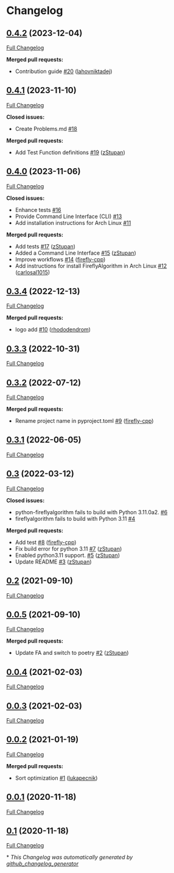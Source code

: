 # Changelog

## [0.4.2](https://github.com/firefly-cpp/FireflyAlgorithm/tree/0.4.2) (2023-12-04)

[Full Changelog](https://github.com/firefly-cpp/FireflyAlgorithm/compare/0.4.1...0.4.2)

**Merged pull requests:**

- Contribution guide [\#20](https://github.com/firefly-cpp/FireflyAlgorithm/pull/20) ([lahovniktadej](https://github.com/lahovniktadej))

## [0.4.1](https://github.com/firefly-cpp/FireflyAlgorithm/tree/0.4.1) (2023-11-10)

[Full Changelog](https://github.com/firefly-cpp/FireflyAlgorithm/compare/0.4.0...0.4.1)

**Closed issues:**

- Create Problems.md [\#18](https://github.com/firefly-cpp/FireflyAlgorithm/issues/18)

**Merged pull requests:**

- Add Test Function definitions [\#19](https://github.com/firefly-cpp/FireflyAlgorithm/pull/19) ([zStupan](https://github.com/zStupan))

## [0.4.0](https://github.com/firefly-cpp/FireflyAlgorithm/tree/0.4.0) (2023-11-06)

[Full Changelog](https://github.com/firefly-cpp/FireflyAlgorithm/compare/0.3.4...0.4.0)

**Closed issues:**

- Enhance tests [\#16](https://github.com/firefly-cpp/FireflyAlgorithm/issues/16)
- Provide Command Line Interface \(CLI\) [\#13](https://github.com/firefly-cpp/FireflyAlgorithm/issues/13)
- Add installation instructions for Arch Linux [\#11](https://github.com/firefly-cpp/FireflyAlgorithm/issues/11)

**Merged pull requests:**

- Add tests [\#17](https://github.com/firefly-cpp/FireflyAlgorithm/pull/17) ([zStupan](https://github.com/zStupan))
- Added a Command Line Interface [\#15](https://github.com/firefly-cpp/FireflyAlgorithm/pull/15) ([zStupan](https://github.com/zStupan))
- Improve workflows [\#14](https://github.com/firefly-cpp/FireflyAlgorithm/pull/14) ([firefly-cpp](https://github.com/firefly-cpp))
- Add instructions for install FireflyAlgorithm in Arch Linux [\#12](https://github.com/firefly-cpp/FireflyAlgorithm/pull/12) ([carlosal1015](https://github.com/carlosal1015))

## [0.3.4](https://github.com/firefly-cpp/FireflyAlgorithm/tree/0.3.4) (2022-12-13)

[Full Changelog](https://github.com/firefly-cpp/FireflyAlgorithm/compare/0.3.3...0.3.4)

**Merged pull requests:**

- logo add [\#10](https://github.com/firefly-cpp/FireflyAlgorithm/pull/10) ([rhododendrom](https://github.com/rhododendrom))

## [0.3.3](https://github.com/firefly-cpp/FireflyAlgorithm/tree/0.3.3) (2022-10-31)

[Full Changelog](https://github.com/firefly-cpp/FireflyAlgorithm/compare/0.3.2...0.3.3)

## [0.3.2](https://github.com/firefly-cpp/FireflyAlgorithm/tree/0.3.2) (2022-07-12)

[Full Changelog](https://github.com/firefly-cpp/FireflyAlgorithm/compare/0.3.1...0.3.2)

**Merged pull requests:**

- Rename project name in pyproject.toml [\#9](https://github.com/firefly-cpp/FireflyAlgorithm/pull/9) ([firefly-cpp](https://github.com/firefly-cpp))

## [0.3.1](https://github.com/firefly-cpp/FireflyAlgorithm/tree/0.3.1) (2022-06-05)

[Full Changelog](https://github.com/firefly-cpp/FireflyAlgorithm/compare/0.3...0.3.1)

## [0.3](https://github.com/firefly-cpp/FireflyAlgorithm/tree/0.3) (2022-03-12)

[Full Changelog](https://github.com/firefly-cpp/FireflyAlgorithm/compare/0.2...0.3)

**Closed issues:**

- python-fireflyalgorithm fails to build with Python 3.11.0a2. [\#6](https://github.com/firefly-cpp/FireflyAlgorithm/issues/6)
- fireflyalgorithm fails to build with Python 3.11 [\#4](https://github.com/firefly-cpp/FireflyAlgorithm/issues/4)

**Merged pull requests:**

- Add test [\#8](https://github.com/firefly-cpp/FireflyAlgorithm/pull/8) ([firefly-cpp](https://github.com/firefly-cpp))
- Fix build error for python 3.11 [\#7](https://github.com/firefly-cpp/FireflyAlgorithm/pull/7) ([zStupan](https://github.com/zStupan))
- Enabled python3.11 support. [\#5](https://github.com/firefly-cpp/FireflyAlgorithm/pull/5) ([zStupan](https://github.com/zStupan))
- Update README [\#3](https://github.com/firefly-cpp/FireflyAlgorithm/pull/3) ([zStupan](https://github.com/zStupan))

## [0.2](https://github.com/firefly-cpp/FireflyAlgorithm/tree/0.2) (2021-09-10)

[Full Changelog](https://github.com/firefly-cpp/FireflyAlgorithm/compare/0.0.5...0.2)

## [0.0.5](https://github.com/firefly-cpp/FireflyAlgorithm/tree/0.0.5) (2021-09-10)

[Full Changelog](https://github.com/firefly-cpp/FireflyAlgorithm/compare/0.0.4...0.0.5)

**Merged pull requests:**

- Update FA and switch to poetry [\#2](https://github.com/firefly-cpp/FireflyAlgorithm/pull/2) ([zStupan](https://github.com/zStupan))

## [0.0.4](https://github.com/firefly-cpp/FireflyAlgorithm/tree/0.0.4) (2021-02-03)

[Full Changelog](https://github.com/firefly-cpp/FireflyAlgorithm/compare/0.0.3...0.0.4)

## [0.0.3](https://github.com/firefly-cpp/FireflyAlgorithm/tree/0.0.3) (2021-02-03)

[Full Changelog](https://github.com/firefly-cpp/FireflyAlgorithm/compare/0.0.2...0.0.3)

## [0.0.2](https://github.com/firefly-cpp/FireflyAlgorithm/tree/0.0.2) (2021-01-19)

[Full Changelog](https://github.com/firefly-cpp/FireflyAlgorithm/compare/0.0.1...0.0.2)

**Merged pull requests:**

- Sort optimization [\#1](https://github.com/firefly-cpp/FireflyAlgorithm/pull/1) ([lukapecnik](https://github.com/lukapecnik))

## [0.0.1](https://github.com/firefly-cpp/FireflyAlgorithm/tree/0.0.1) (2020-11-18)

[Full Changelog](https://github.com/firefly-cpp/FireflyAlgorithm/compare/0.1...0.0.1)

## [0.1](https://github.com/firefly-cpp/FireflyAlgorithm/tree/0.1) (2020-11-18)

[Full Changelog](https://github.com/firefly-cpp/FireflyAlgorithm/compare/170394dc2648db570d75873af470157dd2c18c25...0.1)



\* *This Changelog was automatically generated by [github_changelog_generator](https://github.com/github-changelog-generator/github-changelog-generator)*
